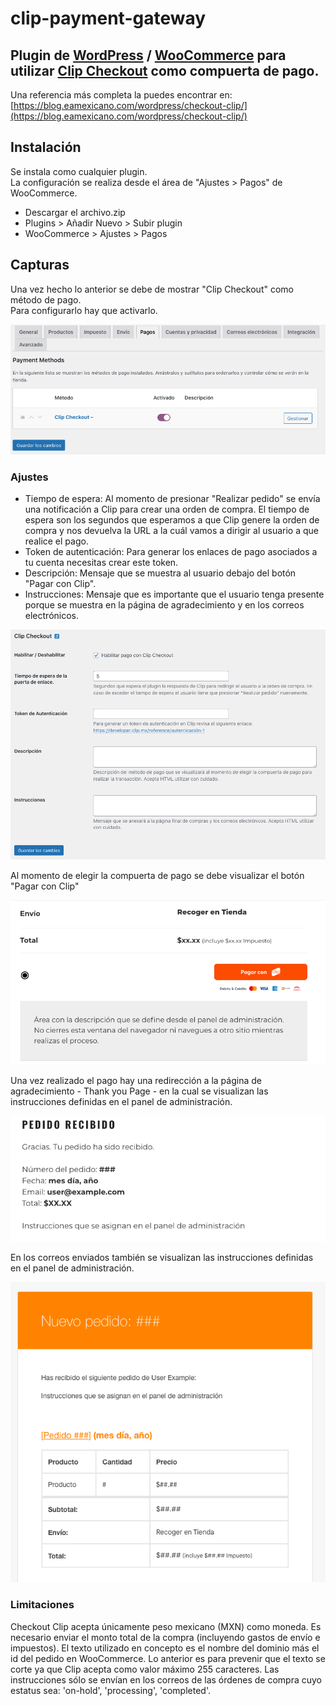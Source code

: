 # clip-payment-gateway

## Plugin de [WordPress](https://wordpress.org/) / [WooCommerce](https://woocommerce.com/) para utilizar [Clip Checkout](https://developer.clip.mx/reference/introducción-a-clip-checkout) como compuerta de pago.  

Una referencia más completa la puedes encontrar en: [https://blog.eamexicano.com/wordpress/checkout-clip/](https://blog.eamexicano.com/wordpress/checkout-clip/)

## Instalación
Se instala como cualquier plugin.  
La configuración se realiza desde el área de "Ajustes > Pagos" de WooCommerce.  

- Descargar el archivo.zip
- Plugins > Añadir Nuevo > Subir plugin
- WooCommerce > Ajustes > Pagos

## Capturas
Una vez hecho lo anterior se debe de mostrar "Clip Checkout" como método de pago.  
Para configurarlo hay que activarlo.

![Métodos de Pago](docs/01-payment-methods.png)

### Ajustes
- Tiempo de espera: Al momento de presionar "Realizar pedido" se envía una notificación a Clip para crear una orden de compra. El tiempo de espera son los segundos que esperamos a que Clip genere la orden de compra y nos devuelva la URL a la cuál vamos a dirigir al usuario a que realice el pago.
- Token de autenticación: Para generar los enlaces de pago asociados a tu cuenta necesitas crear este token.  
- Descripción: Mensaje que se muestra al usuario debajo del botón "Pagar con Clip".
- Instrucciones: Mensaje que es importante que el usuario tenga presente porque se muestra en la página de agradecimiento y en los correos electrónicos.  

![Ajustes](docs/02-settings.png)

Al momento de elegir la compuerta de pago se debe visualizar el botón "Pagar con Clip"

![Checkout](docs/03-checkout.png)

Una vez realizado el pago hay una redirección a la página de agradecimiento - Thank you Page -
en la cual se visualizan las instrucciones definidas en el panel de administración.

![Página de agradecimiento](docs/04-instructions.png)

En los correos enviados también se visualizan las instrucciones definidas en el panel de administración.

![Correos electrónicos](docs/05-instructions.png)

### Limitaciones
Checkout Clip acepta únicamente peso mexicano (MXN) como moneda.
Es necesario enviar el monto total de la compra (incluyendo gastos de envío e impuestos).
El texto utilizado en concepto es el nombre del dominio más el id del pedido en WooCommerce.
Lo anterior es para prevenir que el texto se corte ya que Clip acepta como valor máximo 255 caracteres.
Las instrucciones sólo se envían en los correos de las órdenes de compra cuyo estatus sea: 'on-hold', 'processing', 'completed'.